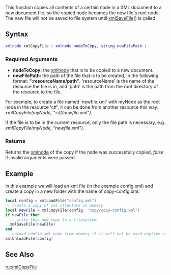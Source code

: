 This function copies all contents of a certain node in a XML document to a new document file, so the copied node becomes the new file's root node. The new file will not be saved to file system until [xmlSaveFile](/docs/xmlsavefile.md "wikilink")() is called

Syntax
------

``` lua
xmlnode xmlCopyFile ( xmlnode nodeToCopy, string newFilePath )
```

### Required Arguments

-   **nodeToCopy:** the [xmlnode](/docs/xmlnode.md "wikilink") that is to be copied to a new document.
-   **newFilePath:** the path of the file that is to be created, in the following format: **":resourceName/path"**. 'resourceName' is the name of the resource the file is in, and 'path' is the path from the root directory of the resource to the file.

  
For example, to create a file named 'newfile.xml' with myNode as the root node in the resource 'ctf', it can be done from another resource this way: *xmlCopyFile(myNode, ":ctf/newfile.xml")*.

If the file is to be in the current resource, only the file path is necessary, e.g. *xmlCopyFile(myNode, “newfile.xml”)*.

### Returns

Returns the [xmlnode](/docs/xmlnode.md "wikilink") of the copy if the node was successfully copied, *false* if invalid arguments were passed.

Example
-------

In this example we will load an xml file (in the example config.xml) and create a copy in a new folder with the name of copy-config.xml:

``` lua
local config = xmlLoadFile("config.xml")
-- create a copy of xml structure in memory
local newFile = xmlCopyFile(config, "copy/copy-config.xml")
if newFile then
  -- write this new copy to a filesystem
  xmlSaveFile(newFile)
end
-- unload config xml node from memory if it will not be used anytime soon
xmlUnloadFile(config)
```

See Also
--------

[ru:xmlCopyFile](/docs/ru:xmlcopyfile.md "wikilink")
